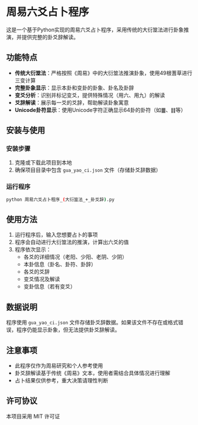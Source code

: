 # 周易六爻占卜程序

这是一个基于Python实现的周易六爻占卜程序，采用传统的大衍筮法进行卦象推演，并提供完整的卦爻辞解读。

## 功能特点

- **传统大衍筮法**：严格按照《周易》中的大衍筮法推演卦象，使用49根蓍草进行三变计算
- **完整卦象显示**：显示本卦和变卦的卦象、卦名及卦辞
- **变爻分析**：识别并标记变爻，提供特殊情况（用六、用九）的解读
- **爻辞解读**：展示每一爻的爻辞，帮助解读卦象寓意
- **Unicode卦符显示**：使用Unicode字符正确显示64卦的卦符（如䷀、䷁等）

## 安装与使用

### 安装步骤

1. 克隆或下载此项目到本地
2. 确保项目目录中包含 `gua_yao_ci.json` 文件（存储卦爻辞数据）

### 运行程序

```bash
python 周易六爻占卜程序_(大衍筮法_+_卦爻辞).py
```

## 使用方法

1. 运行程序后，输入您想要占卜的事项
2. 程序会自动进行大衍筮法的推演，计算出六爻的值
3. 程序依次显示：
   - 各爻的详细情况（老阳、少阳、老阴、少阴）
   - 本卦信息（卦名、卦符、卦辞）
   - 各爻的爻辞
   - 变爻情况及解读
   - 变卦信息（若有变爻）

## 数据说明

程序使用 `gua_yao_ci.json` 文件存储卦爻辞数据。如果该文件不存在或格式错误，程序仍能显示卦象，但无法提供卦爻辞解读。

## 注意事项

- 此程序仅作为周易研究和个人参考使用
- 卦爻辞解读基于传统《周易》文本，使用者需结合具体情况进行理解
- 占卜结果仅供参考，重大决策请理性判断

## 许可协议

本项目采用 MIT 许可证
